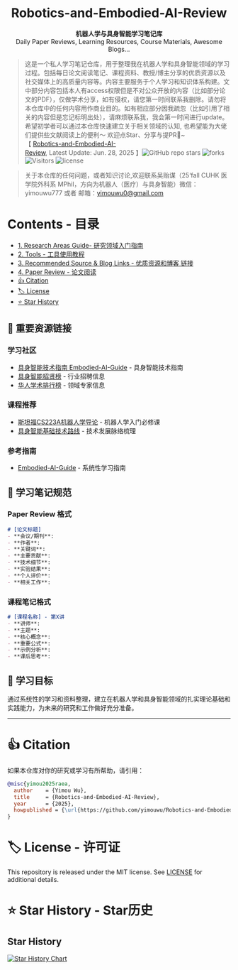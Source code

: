 <h1 align="center">Robotics-and-Embodied-AI-Review</h1>

<p align="center">
  <strong>机器人学与具身智能学习笔记库</strong><br>
  Daily Paper Reviews, Learning Resources, Course Materials, Awesome Blogs...
</p>


> 这是一个私人学习笔记仓库，用于整理我在机器人学和具身智能领域的学习过程。包括每日论文阅读笔记、课程资料、教授/博主分享的优质资源以及社交媒体上的高质量内容等。内容主要服务于个人学习和知识体系构建。文中部分内容包括本人有access权限但是不对公众开放的内容（比如部分论文的PDF），仅做学术分享，如有侵权，请您第一时间联系我删除。请勿将本仓库中的任何内容用作商业目的。如有相应部分因我疏忽（比如引用了相关的内容但是忘记标明出处），请麻烦联系我，我会第一时间进行update。 
希望初学者可以通过本仓库快速建立关于相关领域的认知, 也希望能为大佬们提供些文献阅读上的便利～ 欢迎点Star、分享与提PR🌟~<br>【 <a href="https://github.com/yimouwu/Robotics-and-Embodied-AI-Review">Robotics-and-Embodied-AI-Review</a>, Latest Update: Jun. 28, 2025 】<img alt="GitHub repo stars" src="https://img.shields.io/github/stars/yimouwu/Robotics-and-Embodied-AI-Review"> <img src="https://img.shields.io/github/forks/yimouwu/Robotics-and-Embodied-AI-Review?style=social" alt="forks"> ![Visitors](https://api.visitorbadge.io/api/visitors?path=https%3A%2F%2Fgithub.com%2Fyimouwu%2FRobotics-and-Embodied-AI-Review&label=Daily%20Visitors&labelColor=%234ccce4&countColor=%23d9e3f0) <img src="https://img.shields.io/badge/MIT-License-green.svg" alt="license">

> 关于本仓库的任何问题，或者知识讨论,欢迎联系吴贻谋（25‘fall CUHK 医学院外科系 MPhil，方向为机器人（医疗）与具身智能）微信：yimouwu777 或者 邮箱：yimouwu0@gmail.com



# Contents - 目录
<nav>
<ul>
  <li><a href="#research-areas-guide">1. Research Areas Guide- 研究领域入门指南</a></li>
  <li><a href="#tools">2. Tools - 工具使用教程</a></li>
  <li><a href="#links">3. Recommended Source & Blog Links - 优质资源和博客 链接</a></li>
  <li><a href="#goals">4. Paper Review - 论文阅读</a></li>
  <li><a href="#citation">👍 Citation</a></li>
  <li><a href="#license">🏷️ License</a></li>
  <li><a href="#star-history">⭐️ Star History</a></li>
</ul>
</nav>




## 🌟 重要资源链接

### 学习社区
- [具身智能技术指南 Embodied-AI-Guide](https://github.com/TianxingChen/Embodied-AI-Guide) - 具身智能技术指南
- [具身智能招贤榜](https://github.com/StarCycle/Awesome-Embodied-AI-Job) - 行业招聘信息
- [华人学术排行榜](https://github.com/Will-Gao/Embodied_Intelligence) - 领域专家信息

### 课程推荐
- [斯坦福CS223A机器人学导论](https://www.bilibili.com/video/BV17T421k78T) - 机器人学入门必修课
- [具身智能基础技术路线](https://www.bilibili.com/video/BV1d5ukedEsi) - 技术发展脉络梳理

### 参考指南
- [Embodied-AI-Guide](https://github.com/tianxingchen/Embodied-AI-Guide) - 系统性学习指南

## 📝 学习笔记规范

### Paper Review 格式
```markdown
# [论文标题]
- **会议/期刊**: 
- **作者**: 
- **关键词**: 
- **主要贡献**: 
- **技术细节**: 
- **实验结果**: 
- **个人评价**: 
- **相关工作**: 
```

### 课程笔记格式
```markdown
# [课程名称] - 第X讲
- **讲师**: 
- **主题**: 
- **核心概念**: 
- **重要公式**: 
- **示例分析**: 
- **课后思考**: 
```

## 🎯 学习目标

通过系统性的学习和资料整理，建立在机器人学和具身智能领域的扎实理论基础和实践能力，为未来的研究和工作做好充分准备。

---


# 👍 Citation
如果本仓库对你的研究或学习有所帮助，请引用：
```bibtex
@misc{yimou2025raea,
  author    = {Yimou Wu},
  title     = {Robotics-and-Embodied-AI-Review},
  year      = {2025},
  howpublished = {\url{https://github.com/yimouwu/Robotics-and-Embodied-AI-Review}}
}
```


<section id="license"></section>

# 🏷️ License - 许可证
This repository is released under the MIT license. See [LICENSE](./LICENSE) for additional details.



<section id="star-history"></section>

# ⭐️ Star History - Star历史

## Star History
[![Star History Chart](https://api.star-history.com/svg?repos=yimouwu/Robotics-and-Embodied-AI-Review&type=Date)](https://www.star-history.com/#yimouwu/Robotics-and-Embodied-AI-Review&Date)
